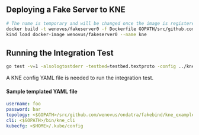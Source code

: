 ## Deploying a Fake Server to KNE

```bash
# The name is temporary and will be changed once the image is registered.
docker build -t wenovus/fakeserver0 -f Dockerfile GOPATH/src/github.com
kind load docker-image wenovus/fakeserver0 --name kne
```

## Running the Integration Test

```bash
go test -v=1 -alsologtostderr -testbed=testbed.textproto -config ../kne_example/kne_config.yaml
```

A KNE config YAML file is needed to run the integration test.

#### Sample templated YAML file

```yaml
username: foo
password: bar
topology: <$GOPATH>/src/github.com/wenovus/ondatra/fakebind/kne_example/2node-fake.textproto
cli: <$GOPATH>/bin/kne_cli
kubecfg: <$HOME>/.kube/config
```
